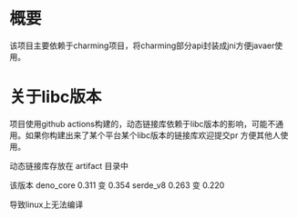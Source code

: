 # 概要
该项目主要依赖于charming项目，将charming部分api封装成jni方便javaer使用。

# 关于libc版本
项目使用github actions构建的，动态链接库依赖于libc版本的影响，可能不通用。如果你构建出来了某个平台某个libc版本的链接库欢迎提交pr 方便其他人使用。

动态链接库存放在 artifact 目录中


该版本
deno_core 0.311  变  0.354
serde_v8  0.263  变  0.220

导致linux上无法编译